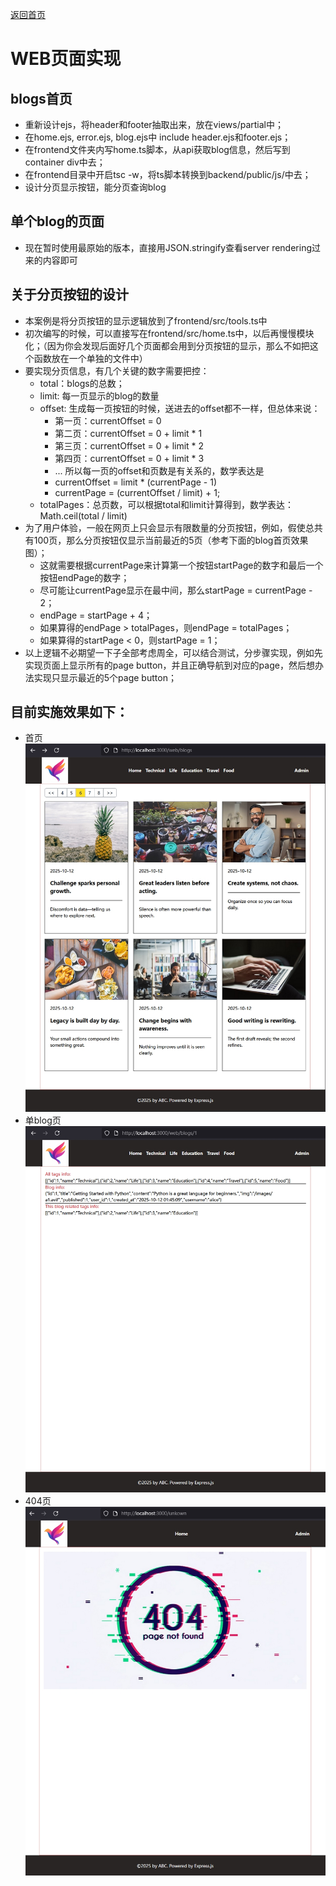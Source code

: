[返回首页](../Readme.md)

# WEB页面实现


## blogs首页
- 重新设计ejs，将header和footer抽取出来，放在views/partial中；
- 在home.ejs, error.ejs, blog.ejs中 include header.ejs和footer.ejs；
- 在frontend文件夹内写home.ts脚本，从api获取blog信息，然后写到container div中去；
- 在frontend目录中开启tsc -w，将ts脚本转换到backend/public/js/中去；
- 设计分页显示按钮，能分页查询blog

## 单个blog的页面
- 现在暂时使用最原始的版本，直接用JSON.stringify查看server rendering过来的内容即可

## 关于分页按钮的设计
- 本案例是将分页按钮的显示逻辑放到了frontend/src/tools.ts中
- 初次编写的时候，可以直接写在frontend/src/home.ts中，以后再慢慢模块化；（因为你会发现后面好几个页面都会用到分页按钮的显示，那么不如把这个函数放在一个单独的文件中）
- 要实现分页信息，有几个关键的数字需要把控：
  - total：blogs的总数；
  - limit: 每一页显示的blog的数量
  - offset: 生成每一页按钮的时候，送进去的offset都不一样，但总体来说：
    - 第一页：currentOffset = 0
    - 第二页：currentOffset = 0 + limit * 1
    - 第三页：currentOffset = 0 + limit * 2
    - 第四页：currentOffset = 0 + limit * 3  
    - ...  所以每一页的offset和页数是有关系的，数学表达是
    - currentOffset = limit * (currentPage - 1)
    - currentPage = (currentOffset / limit) + 1;
  - totalPages：总页数，可以根据total和limit计算得到，数学表达：Math.ceil(total / limit)
- 为了用户体验，一般在网页上只会显示有限数量的分页按钮，例如，假使总共有100页，那么分页按钮仅显示当前最近的5页（参考下面的blog首页效果图）；
  - 这就需要根据currentPage来计算第一个按钮startPage的数字和最后一个按钮endPage的数字；
  - 尽可能让currentPage显示在最中间，那么startPage = currentPage - 2；
  - endPage = startPage + 4；
  - 如果算得的endPage > totalPages，则endPage = totalPages；
  - 如果算得的startPage < 0，则startPage = 1；
- 以上逻辑不必期望一下子全部考虑周全，可以结合测试，分步骤实现，例如先实现页面上显示所有的page button，并且正确导航到对应的page，然后想办法实现只显示最近的5个page button；

## 目前实施效果如下：
- 首页
![blog首页效果](./step06-01.png)
- 单blog页
![单blog页效果](./step06-02.png)
- 404页
![404页效果](./step06-03.png)